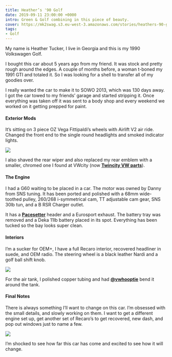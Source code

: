 ```yaml
---
title: Heather’s '90 Golf
date: 2019-09-11 23:00:00 +0000
intro: Green & Golf combining in this piece of beauty.
cover: https://mk2swag.s3.eu-west-3.amazonaws.com/stories/heathers-90-golf-cover.jpg
tags:
- Golf
---
```

My name is Heather Tucker, I live in Georgia and this is my 1990 Volkswagen Golf.

I bought this car about 5 years ago from my friend. It was stock and pretty rough around the edges. A couple of months before, a woman t-boned my 1991 GTI and totaled it. So I was looking for a shell to transfer all of my goodies over.

I really wanted the car to make it to SOWO 2013, which was 130 days away. I got the car towed to my friends’ garage and started stripping it. Once everything was taken off it was sent to a body shop and every weekend we worked on it getting prepped for paint.

#### Exterior Mods

It’s sitting on 3 piece OZ Vega Fittipaldi’s wheels with Airlift V2 air ride. Changed the front end to the single round headlights and smoked indicator lights.

![](https://mk2swag.s3.eu-west-3.amazonaws.com/stories/heathers-90-golf-wheels.jpg)

I also shaved the rear wiper and also replaced my rear emblem with a smaller, chromed one I found at VWcity (now [**Twincity VW parts**](https://www.facebook.com/twincityvwparts/)).

#### The Engine

I had a G60 waiting to be placed in a car. The motor was owned by Danny from SNS tuning. It has been ported and polished with a 68mm wide-toothed pulley, 260/268 i-symmetrical cam, TT adjustable cam gear, SNS 30lb tun, and a B RSR Charger outlet.

It has a [**Pacesetter**](https://pacesetterexhaust.com/) header and a Eurosport exhaust. The battery tray was removed and a Deka 11lb battery placed in its spot. Everything has been tucked so the bay looks super clean.

#### Interiors

I’m a sucker for OEM+, I have a full Recaro interior, recovered headliner in suede, and OEM radio. The steering wheel is a black leather Nardi and a golf ball shift knob.

![](https://mk2swag.s3.eu-west-3.amazonaws.com/stories/heathers-90-golf-interior.jpg)

For the air tank, I polished copper tubing and had [**@vwhooptie**](https://www.instagram.com/vwhooptie/) bend it around the tank.

#### Final Notes

There is always something I’ll want to change on this car. I’m obsessed with the small details, and slowly working on them. I want to get a different engine set up, get another set of Recaro’s to get recovered, new dash, and pop out windows just to name a few.

![](https://mk2swag.s3.eu-west-3.amazonaws.com/stories/heathers-90-golf-exterior.jpg)

I’m shocked to see how far this car has come and excited to see how it will change.